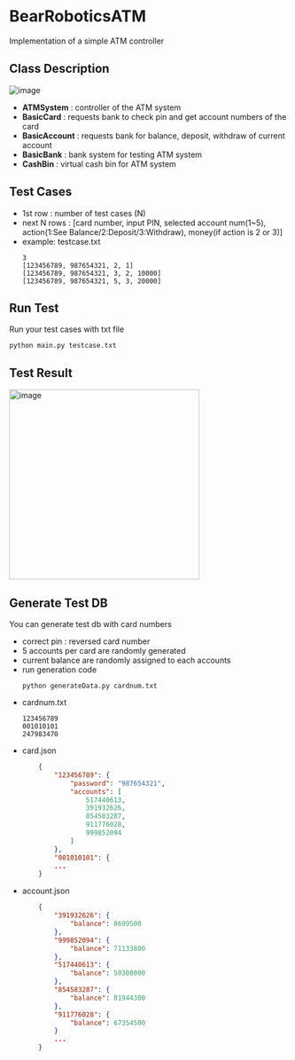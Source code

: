 # BearRoboticsATM
Implementation of a simple ATM controller


## Class Description
![image](https://github.com/zzsza/Boostcamp-AI-Tech-Product-Serving/assets/48945057/74dc5469-c68c-4f0e-b0a8-ce34224cbec4)
- **ATMSystem** : controller of the ATM system
- **BasicCard** : requests bank to check pin and get account numbers of the card
- **BasicAccount** : requests bank for balance, deposit, withdraw of current account
- **BasicBank** : bank system for testing ATM system
- **CashBin** : virtual cash bin for ATM system


## Test Cases
- 1st row : number of test cases (N)
- next N rows : [card number, input PIN, selected account num(1~5), action(1:See Balance/2:Deposit/3:Withdraw), money(if action is 2 or 3)]
- example: testcase.txt
    ```
    3
    [123456789, 987654321, 2, 1]
    [123456789, 987654321, 3, 2, 10000]
    [123456789, 987654321, 5, 3, 20000]
    ```

## Run Test
Run your test cases with txt file
```
python main.py testcase.txt
```

## Test Result
<img width="343" alt="image" src="https://github.com/zzsza/Boostcamp-AI-Tech-Product-Serving/assets/48945057/e09c8c69-c262-435b-bc0a-af025ce22b1d">


## Generate Test DB
You can generate test db with card numbers
- correct pin : reversed card number
- 5 accounts per card are randomly generated
- current balance are randomly assigned to each accounts
- run generation code
    ```
    python generateData.py cardnum.txt
    ```
- cardnum.txt
    ```
    123456789
    001010101
    247983470
    ```
- card.json
    ```json
        {
            "123456789": {
                "password": "987654321",
                "accounts": [
                    517440613,
                    391932626,
                    854583287,
                    911776028,
                    999852094
                ]
            },
            "001010101": {
            ...
        }
    ```
- account.json
    ```json
        {
            "391932626": {
                "balance": 8699500
            },
            "999852094": {
                "balance": 71133800
            },
            "517440613": {
                "balance": 50308000
            },
            "854583287": {
                "balance": 81944300
            },
            "911776028": {
                "balance": 67354500
            }
            ...
        }
    ```